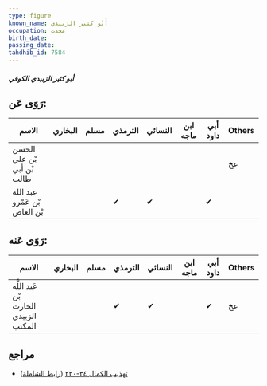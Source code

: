 ```yaml
---
type: figure
known_name: أَبُو كثير الزبيدي
occupation: محدث
birth_date:
passing_date:
tahdhib_id: 7584
---
```

##### أبو كثير الزبيدي الكوفي

## رَوَى عَن:
| الاسم                         | البخاري | مسلم | الترمذي | النسائي | ابن ماجه | أبي داود | Others |
| ----------------------------- | ------- | ---- | ------- | ------- | -------- | -------- | ------ |
| الحسن بْن علي بْن أَبي طالب   |         |      |         |         |          |          | عخ     |
| عبد الله بْن عَمْرو بْن العاص |         |      | ✔       | ✔       |          | ✔        |        |
## رَوَى عَنه:
| الاسم                                 | البخاري | مسلم | الترمذي | النسائي | ابن ماجه | أبي داود | Others |
| ------------------------------------- | ------- | ---- | ------- | ------- | -------- | -------- | ------ |
| عَبد اللَّه بْن الحارث الزبيدي المكتب |         |      | ✔       | ✔       |          | ✔        | عخ     |
## مراجع
- [تهذيب الكمال ٣٤-٢٢٠](obsidian://open?vault=Tahdhib-al-Kamal&file=Figures/٧٥٨٤-أبو%20كثير%20الزبيدي%20الكوفي) ([رابط الشاملة](https://shamela.ws/book/3722/18337))
